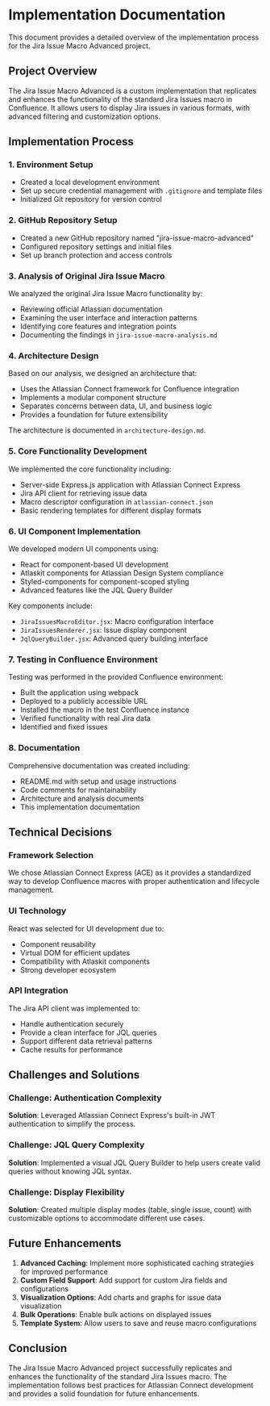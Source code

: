 # Implementation Documentation

This document provides a detailed overview of the implementation process for the Jira Issue Macro Advanced project.

## Project Overview

The Jira Issue Macro Advanced is a custom implementation that replicates and enhances the functionality of the standard Jira Issues macro in Confluence. It allows users to display Jira issues in various formats, with advanced filtering and customization options.

## Implementation Process

### 1. Environment Setup

- Created a local development environment
- Set up secure credential management with `.gitignore` and template files
- Initialized Git repository for version control

### 2. GitHub Repository Setup

- Created a new GitHub repository named "jira-issue-macro-advanced"
- Configured repository settings and initial files
- Set up branch protection and access controls

### 3. Analysis of Original Jira Issue Macro

We analyzed the original Jira Issue Macro functionality by:
- Reviewing official Atlassian documentation
- Examining the user interface and interaction patterns
- Identifying core features and integration points
- Documenting the findings in `jira-issue-macro-analysis.md`

### 4. Architecture Design

Based on our analysis, we designed an architecture that:
- Uses the Atlassian Connect framework for Confluence integration
- Implements a modular component structure
- Separates concerns between data, UI, and business logic
- Provides a foundation for future extensibility

The architecture is documented in `architecture-design.md`.

### 5. Core Functionality Development

We implemented the core functionality including:
- Server-side Express.js application with Atlassian Connect Express
- Jira API client for retrieving issue data
- Macro descriptor configuration in `atlassian-connect.json`
- Basic rendering templates for different display formats

### 6. UI Component Implementation

We developed modern UI components using:
- React for component-based UI development
- Atlaskit components for Atlassian Design System compliance
- Styled-components for component-scoped styling
- Advanced features like the JQL Query Builder

Key components include:
- `JiraIssuesMacroEditor.jsx`: Macro configuration interface
- `JiraIssuesRenderer.jsx`: Issue display component
- `JqlQueryBuilder.jsx`: Advanced query building interface

### 7. Testing in Confluence Environment

Testing was performed in the provided Confluence environment:
- Built the application using webpack
- Deployed to a publicly accessible URL
- Installed the macro in the test Confluence instance
- Verified functionality with real Jira data
- Identified and fixed issues

### 8. Documentation

Comprehensive documentation was created including:
- README.md with setup and usage instructions
- Code comments for maintainability
- Architecture and analysis documents
- This implementation documentation

## Technical Decisions

### Framework Selection
We chose Atlassian Connect Express (ACE) as it provides a standardized way to develop Confluence macros with proper authentication and lifecycle management.

### UI Technology
React was selected for UI development due to:
- Component reusability
- Virtual DOM for efficient updates
- Compatibility with Atlaskit components
- Strong developer ecosystem

### API Integration
The Jira API client was implemented to:
- Handle authentication securely
- Provide a clean interface for JQL queries
- Support different data retrieval patterns
- Cache results for performance

## Challenges and Solutions

### Challenge: Authentication Complexity
**Solution**: Leveraged Atlassian Connect Express's built-in JWT authentication to simplify the process.

### Challenge: JQL Query Complexity
**Solution**: Implemented a visual JQL Query Builder to help users create valid queries without knowing JQL syntax.

### Challenge: Display Flexibility
**Solution**: Created multiple display modes (table, single issue, count) with customizable options to accommodate different use cases.

## Future Enhancements

1. **Advanced Caching**: Implement more sophisticated caching strategies for improved performance
2. **Custom Field Support**: Add support for custom Jira fields and configurations
3. **Visualization Options**: Add charts and graphs for issue data visualization
4. **Bulk Operations**: Enable bulk actions on displayed issues
5. **Template System**: Allow users to save and reuse macro configurations

## Conclusion

The Jira Issue Macro Advanced project successfully replicates and enhances the functionality of the standard Jira Issues macro. The implementation follows best practices for Atlassian Connect development and provides a solid foundation for future enhancements.
